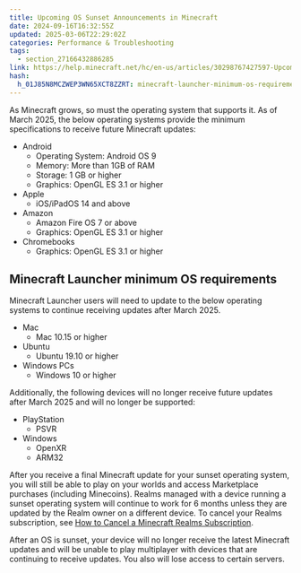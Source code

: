 ```yaml
---
title: Upcoming OS Sunset Announcements in Minecraft
date: 2024-09-16T16:32:55Z
updated: 2025-03-06T22:29:02Z
categories: Performance & Troubleshooting
tags:
  - section_27166432886285
link: https://help.minecraft.net/hc/en-us/articles/30298767427597-Upcoming-OS-Sunset-Announcements-in-Minecraft
hash:
  h_01J85N8MCZWEP3WN65XCT8ZZRT: minecraft-launcher-minimum-os-requirements
---
```


As Minecraft grows, so must the operating system that supports it. As of March 2025, the below operating systems provide the minimum specifications to receive future Minecraft updates:

- Android
  - Operating System: Android OS 9
  - Memory: More than 1GB of RAM
  - Storage: 1 GB or higher
  - Graphics: OpenGL ES 3.1 or higher
- Apple
  - iOS/iPadOS 14 and above
- Amazon
  - Amazon Fire OS 7 or above
  - Graphics: OpenGL ES 3.1 or higher
- Chromebooks
  - Graphics: OpenGL ES 3.1 or higher

## Minecraft Launcher minimum OS requirements

Minecraft Launcher users will need to update to the below operating systems to continue receiving updates after March 2025.

- Mac
  - Mac 10.15 or higher
- Ubuntu
  - Ubuntu 19.10 or higher
- Windows PCs
  - Windows 10 or higher

Additionally, the following devices will no longer receive future updates after March 2025 and will no longer be supported:

- PlayStation
  - PSVR
- Windows
  - OpenXR
  - ARM32

After you receive a final Minecraft update for your sunset operating system, you will still be able to play on your worlds and access Marketplace purchases (including Minecoins). Realms managed with a device running a sunset operating system will continue to work for 6 months unless they are updated by the Realm owner on a different device. To cancel your Realms subscription, see [How to Cancel a Minecraft Realms Subscription](../Cancel-Realms-Subscriptions/Cancel-a-Minecraft-Realms-subscription-in-the-Minecraft-menu.md).

After an OS is sunset, your device will no longer receive the latest Minecraft updates and will be unable to play multiplayer with devices that are continuing to receive updates. You also will lose access to certain servers.

